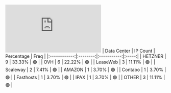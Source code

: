 ![Diagramm](https://github.com/obajay/StateSync-snapshots/blob/main/Projects/AndromedaProtocol/1/README.md)
| Data Center | IP Count | Percentage | Freq |
|:------------:|:--------:|:-----------:|:-----:|
| HETZNER | 9 | 33.33% | 🟢 |
| OVH | 6 | 22.22% | 🟢 |
| LeaseWeb | 3 | 11.11% | 🟢 |
| Scaleway | 2 | 7.41% | 🟢 |
| AMAZON | 1 | 3.70% | 🟢 |
| Contabo | 1 | 3.70% | 🟢 |
| Fasthosts | 1 | 3.70% | 🟢 |
| IPAX | 1 | 3.70% | 🟢 |
| OTHER | 3 | 11.11% | 🟢 |